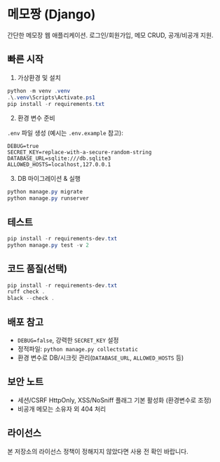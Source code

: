 # 메모짱 (Django)

간단한 메모장 웹 애플리케이션. 로그인/회원가입, 메모 CRUD, 공개/비공개 지원.

## 빠른 시작

1) 가상환경 및 설치

```powershell
python -m venv .venv
.\.venv\Scripts\Activate.ps1
pip install -r requirements.txt
```

2) 환경 변수 준비

`.env` 파일 생성 (예시는 `.env.example` 참고):

```dotenv
DEBUG=true
SECRET_KEY=replace-with-a-secure-random-string
DATABASE_URL=sqlite:///db.sqlite3
ALLOWED_HOSTS=localhost,127.0.0.1
```

3) DB 마이그레이션 & 실행

```powershell
python manage.py migrate
python manage.py runserver
```

## 테스트

```powershell
pip install -r requirements-dev.txt
python manage.py test -v 2
```

## 코드 품질(선택)

```powershell
pip install -r requirements-dev.txt
ruff check .
black --check .
```

## 배포 참고
- `DEBUG=false`, 강력한 `SECRET_KEY` 설정
- 정적파일: `python manage.py collectstatic`
- 환경 변수로 DB/시크릿 관리(`DATABASE_URL`, `ALLOWED_HOSTS` 등)

## 보안 노트
- 세션/CSRF HttpOnly, XSS/NoSniff 플래그 기본 활성화 (환경변수로 조정)
- 비공개 메모는 소유자 외 404 처리

## 라이선스
본 저장소의 라이선스 정책이 정해지지 않았다면 사용 전 확인 바랍니다.